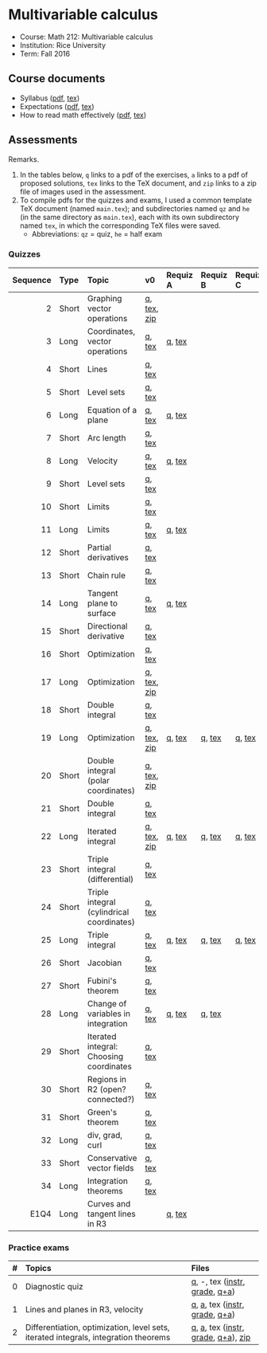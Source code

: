 # Multivariable calculus

- Course: Math 212: Multivariable calculus
- Institution: Rice University
- Term: Fall 2016



## Course documents

- Syllabus ([pdf](docs/pdf/syl.pdf), [tex](docs/tex/syl.tex))
- Expectations ([pdf](docs/pdf/exp.pdf), [tex](docs/tex/exp.tex))
- How to read math effectively ([pdf](docs/pdf/read.pdf), [tex](docs/tex/read.tex))



## Assessments

Remarks.

1. In the tables below, `q` links to a pdf of the exercises, `a` links to a pdf of proposed solutions, `tex` links to the TeX document, and `zip` links to a zip file of images used in the assessment.
2. To compile pdfs for the quizzes and exams, I used a common template TeX document (named `main.tex`); and subdirectories named `qz` and `he` (in the same directory as `main.tex`), each with its own subdirectory named `tex`, in which the corresponding TeX files were saved.
    - Abbreviations: `qz` = quiz, `he` = half exam

### Quizzes

| Sequence | Type  | Topic                                     | v0 | Requiz A | Requiz B | Requiz C |
|---------:|:------|:------------------------------------------|:---|:---------|:---------|:---------|
| 2        | Short | Graphing vector operations                | [q](assess/qz/pdf/02.pdf), [tex](assess/qz/tex/02.tex), [zip](assess/qz/tex/02-graphics.zip) |  |  |  |
| 3        | Long  | Coordinates, vector operations            | [q](assess/qz/pdf/03.pdf), [tex](assess/qz/tex/03.tex) | [q](assess/qz/pdf/03A.pdf), [tex](assess/qz/tex/03A.tex) |  |  |
| 4        | Short | Lines                                     | [q](assess/qz/pdf/04.pdf), [tex](assess/qz/tex/04.tex) |  |  |  |
| 5        | Short | Level sets                                | [q](assess/qz/pdf/05.pdf), [tex](assess/qz/tex/05.tex) |  |  |  |
| 6        | Long  | Equation of a plane                       | [q](assess/qz/pdf/06.pdf), [tex](assess/qz/tex/06.tex) | [q](assess/qz/pdf/06A.pdf), [tex](assess/qz/tex/06A.tex) |  |  |
| 7        | Short | Arc length                                | [q](assess/qz/pdf/07.pdf), [tex](assess/qz/tex/07.tex) |  |  |  |
| 8        | Long  | Velocity                                  | [q](assess/qz/pdf/08.pdf), [tex](assess/qz/tex/08.tex) | [q](assess/qz/pdf/08A.pdf), [tex](assess/qz/tex/08A.tex) |  |  |
| 9        | Short | Level sets                                | [q](assess/qz/pdf/09.pdf), [tex](assess/qz/tex/09.tex) |  |  |  |
| 10       | Short | Limits                                    | [q](assess/qz/pdf/10.pdf), [tex](assess/qz/tex/10.tex) |  |  |  |
| 11       | Long  | Limits                                    | [q](assess/qz/pdf/11.pdf), [tex](assess/qz/tex/11.tex) | [q](assess/qz/pdf/11A.pdf), [tex](assess/qz/tex/11A.tex) |  |  |
| 12       | Short | Partial derivatives                       | [q](assess/qz/pdf/12.pdf), [tex](assess/qz/tex/12.tex) |  |  |  |
| 13       | Short | Chain rule                                | [q](assess/qz/pdf/13.pdf), [tex](assess/qz/tex/13.tex) |  |  |  |
| 14       | Long  | Tangent plane to surface                  | [q](assess/qz/pdf/14.pdf), [tex](assess/qz/tex/14.tex) | [q](assess/qz/pdf/14A.pdf), [tex](assess/qz/tex/14A.tex) |  |  |
| 15       | Short | Directional derivative                    | [q](assess/qz/pdf/15.pdf), [tex](assess/qz/tex/15.tex) |  |  |  |
| 16       | Short | Optimization                              | [q](assess/qz/pdf/16.pdf), [tex](assess/qz/tex/16.tex) |  |  |  |
| 17       | Long  | Optimization                              | [q](assess/qz/pdf/17.pdf), [tex](assess/qz/tex/17.tex), [zip](assess/qz/tex/17-graphics.zip) |  |  |  |
| 18       | Short | Double integral                           | [q](assess/qz/pdf/18.pdf), [tex](assess/qz/tex/18.tex) |  |  |  |
| 19       | Long  | Optimization                              | [q](assess/qz/pdf/19.pdf), [tex](assess/qz/tex/19.tex), [zip](assess/qz/tex/19-graphics.zip) | [q](assess/qz/pdf/19A.pdf), [tex](assess/qz/tex/19A.tex) | [q](assess/qz/pdf/19B.pdf), [tex](assess/qz/tex/19B.tex) | [q](assess/qz/pdf/19C.pdf), [tex](assess/qz/tex/19C.tex) |
| 20       | Short | Double integral (polar coordinates)       | [q](assess/qz/pdf/20.pdf), [tex](assess/qz/tex/20.tex), [zip](assess/qz/tex/20-graphics.zip) |  |  |  |
| 21       | Short | Double integral                           | [q](assess/qz/pdf/21.pdf), [tex](assess/qz/tex/21.tex) |  |  |  |
| 22       | Long  | Iterated integral                         | [q](assess/qz/pdf/22.pdf), [tex](assess/qz/tex/22.tex), [zip](assess/qz/tex/22-graphics.zip) | [q](assess/qz/pdf/22A.pdf), [tex](assess/qz/tex/22A.tex) | [q](assess/qz/pdf/22B.pdf), [tex](assess/qz/tex/22B.tex) | [q](assess/qz/pdf/22C.pdf), [tex](assess/qz/tex/22C.tex) |
| 23       | Short | Triple integral (differential)            | [q](assess/qz/pdf/23.pdf), [tex](assess/qz/tex/23.tex) |  |  |  |
| 24       | Short | Triple integral (cylindrical coordinates) | [q](assess/qz/pdf/24.pdf), [tex](assess/qz/tex/24.tex) |  |  |  |
| 25       | Long  | Triple integral                           | [q](assess/qz/pdf/25.pdf), [tex](assess/qz/tex/25.tex) | [q](assess/qz/pdf/25A.pdf), [tex](assess/qz/tex/25A.tex) | [q](assess/qz/pdf/25B.pdf), [tex](assess/qz/tex/25B.tex) | [q](assess/qz/pdf/25C.pdf), [tex](assess/qz/tex/25C.tex) |
| 26       | Short | Jacobian                                  | [q](assess/qz/pdf/26.pdf), [tex](assess/qz/tex/26.tex) |  |  |  |
| 27       | Short | Fubini's theorem                          | [q](assess/qz/pdf/27.pdf), [tex](assess/qz/tex/27.tex) |  |  |  |
| 28       | Long  | Change of variables in integration        | [q](assess/qz/pdf/28.pdf), [tex](assess/qz/tex/28.tex) | [q](assess/qz/pdf/28A.pdf), [tex](assess/qz/tex/28A.tex) | [q](assess/qz/pdf/28B.pdf), [tex](assess/qz/tex/28B.tex) |  |
| 29       | Short | Iterated integral: Choosing coordinates   | [q](assess/qz/pdf/29.pdf), [tex](assess/qz/tex/29.tex) |  |  |  |
| 30       | Short | Regions in R2 (open? connected?)          | [q](assess/qz/pdf/30.pdf), [tex](assess/qz/tex/30.tex) |  |  |  |
| 31       | Short | Green's theorem                           | [q](assess/qz/pdf/31.pdf), [tex](assess/qz/tex/31.tex) |  |  |  |
| 32       | Long  | div, grad, curl                           | [q](assess/qz/pdf/32.pdf), [tex](assess/qz/tex/32.tex) |  |  |  |
| 33       | Short | Conservative vector fields                | [q](assess/qz/pdf/33.pdf), [tex](assess/qz/tex/33.tex) |  |  |  |
| 34       | Long  | Integration theorems                      | [q](assess/qz/pdf/34.pdf), [tex](assess/qz/tex/34.tex) |  |  |  |
| E1Q4     | Long  | Curves and tangent lines in R3            |  | [q](assess/qz/pdf/E1Q4A.pdf), [tex](assess/qz/tex/E1Q4A.tex) |  |  |

### Practice exams

| # | Topics | Files |
|--:|:-------|:------|
| 0 | Diagnostic quiz                                                                     | [q](assess/qz/pdf/01.pdf), -, tex ([instr](assess/qz/tex/01-instr.tex), [grade](assess/qz/tex/01-grade.tex), [q+a](assess/qz/tex/01.tex)) |
| 1 | Lines and planes in R3, velocity                                                    | [q](assess/he/pdf/01.pdf), [a](assess/he/pdf/01-sol.pdf), tex ([instr](assess/he/tex/01-instr.tex), [grade](assess/he/tex/01-grade.tex), [q+a](assess/he/tex/01.tex)) |
| 2 | Differentiation, optimization, level sets, iterated integrals, integration theorems | [q](assess/he/pdf/02.pdf), [a](assess/he/pdf/02-sol.pdf), tex ([instr](assess/he/tex/02-instr.tex), [grade](assess/he/tex/02-grade.tex), [q+a](assess/he/tex/02.tex)), [zip](assess/he/tex/02-graphics.zip) |
